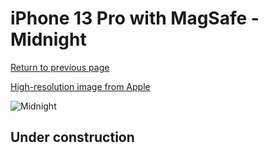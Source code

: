 # iPhone 13 Pro with MagSafe - Midnight

[Return to previous page](/iphone_13)

[High-resolution image from Apple](https://store.storeimages.cdn-apple.com/8756/as-images.apple.com/is/MM2K3?wid=4500&hei=4500&fmt=png)

<div style="width: 500px"><img src="/almost_uncompressed/MM2K3.webp" alt="Midnight"></div>

## Under construction
